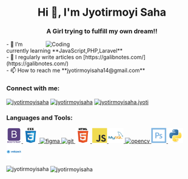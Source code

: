 <h1 align="center">Hi 👋, I'm Jyotirmoyi Saha</h1>
<h3 align="center">A Girl trying to fulfill my own dream!!</h3>
<img align="right" alt="Coding" width="400" src="https://cdn.dribbble.com/users/2646423/screenshots/5507196/computer.gif">
- 🌱 I’m currently learning **JavaScript,PHP,Laravel**<br>
- 📝 I regularly write articles on [https://galibnotes.com/](https://galibnotes.com/)<br>
- 📫 How to reach me **jyotirmoyisaha14@gmail.com**
<h3 align="left">Connect with me:</h3>
<p align="left">
<a href="https://linkedin.com/in/jyotirmoyisaha" target="blank"><img align="center" src="https://cdn.jsdelivr.net/npm/simple-icons@3.0.1/icons/linkedin.svg" alt="jyotirmoyisaha" height="30" width="40" /></a>
<a href="https://instagram.com/jyotirmoyisaha" target="blank"><img align="center" src="https://cdn.jsdelivr.net/npm/simple-icons@3.0.1/icons/instagram.svg" alt="jyotirmoyisaha" height="30" width="40" /></a>
<a href="https://www.facebook.com/jyotirmoyisaha.jyoti/" target="blank"><img align="center" src="https://cdn.jsdelivr.net/npm/simple-icons@3.0.1/icons/facebook.svg" alt="jyotirmoyisaha.jyoti" height="30" width="40" /></a>

<h3 align="left">Languages and Tools:</h3>
<p align="left"> <a href="https://getbootstrap.com" target="_blank"> <img src="https://raw.githubusercontent.com/devicons/devicon/master/icons/bootstrap/bootstrap-plain-wordmark.svg" alt="bootstrap" width="40" height="40"/> </a> <a href="https://www.w3schools.com/css/" target="_blank"> <img src="https://raw.githubusercontent.com/devicons/devicon/master/icons/css3/css3-original-wordmark.svg" alt="css3" width="40" height="40"/> </a> <a href="https://www.figma.com/" target="_blank"> <img src="https://www.vectorlogo.zone/logos/figma/figma-icon.svg" alt="figma" width="40" height="40"/> </a> <a href="https://git-scm.com/" target="_blank"> <img src="https://www.vectorlogo.zone/logos/git-scm/git-scm-icon.svg" alt="git" width="40" height="40"/> </a> <a href="https://www.w3.org/html/" target="_blank"> <img src="https://raw.githubusercontent.com/devicons/devicon/master/icons/html5/html5-original-wordmark.svg" alt="html5" width="40" height="40"/> </a> <a href="https://developer.mozilla.org/en-US/docs/Web/JavaScript" target="_blank"> <img src="https://raw.githubusercontent.com/devicons/devicon/master/icons/javascript/javascript-original.svg" alt="javascript" width="40" height="40"/> </a> <a href="https://www.mysql.com/" target="_blank"> <img src="https://raw.githubusercontent.com/devicons/devicon/master/icons/mysql/mysql-original-wordmark.svg" alt="mysql" width="40" height="40"/> </a> <a href="https://opencv.org/" target="_blank"> <img src="https://www.vectorlogo.zone/logos/opencv/opencv-icon.svg" alt="opencv" width="40" height="40"/> </a> <a href="https://www.photoshop.com/en" target="_blank"> <img src="https://raw.githubusercontent.com/devicons/devicon/master/icons/photoshop/photoshop-line.svg" alt="photoshop" width="40" height="40"/> </a> <a href="https://www.python.org" target="_blank"> <img src="https://raw.githubusercontent.com/devicons/devicon/master/icons/python/python-original.svg" alt="python" width="40" height="40"/> </a> <a href="https://webpack.js.org" target="_blank"> <img src="https://raw.githubusercontent.com/devicons/devicon/d00d0969292a6569d45b06d3f350f463a0107b0d/icons/webpack/webpack-original-wordmark.svg" alt="webpack" width="40" height="40"/> </a> </p>

<p><img align="left" src="https://github-readme-stats.vercel.app/api/top-langs?username=jyotirmoyisaha&show_icons=true&locale=en&layout=compact" alt="jyotirmoyisaha" /></p>

<p>&nbsp;<img align="center" src="https://github-readme-stats.vercel.app/api?username=jyotirmoyisaha&show_icons=true&locale=en" alt="jyotirmoyisaha" /></p>
